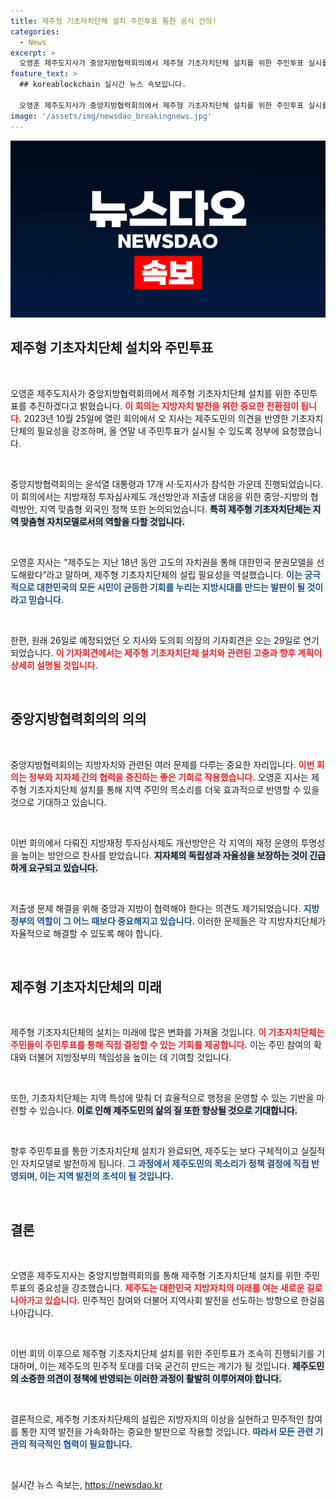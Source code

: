 ```yaml
---
title: 제주형 기초자치단체 설치 주민투표 통한 공식 건의!
categories:
  - News
excerpt: >
  오영훈 제주도지사가 중앙지방협력회의에서 제주형 기초자치단체 설치를 위한 주민투표 실시를 정부에 공식 건의했다. 이 회의는 윤석열 대통령과 17개 시·도지사가 참석한 가운데 진행되었으며, 제주도의 자치 모델과 지역 분권 강화의 필요성이 강조되었다.
feature_text: >
  ## koreablockchain 실시간 뉴스 속보입니다.

  오영훈 제주도지사가 중앙지방협력회의에서 제주형 기초자치단체 설치를 위한 주민투표 실시를 정부에 공식 건의했다. 이 회의는 윤석열 대통령과 17개 시·도지사가 참석한 가운데 진행되었으며, 제주도의 자치 모델과 지역 분권 강화의 필요성이 강조되었다.
image: '/assets/img/newsdao_breakingnews.jpg'
---
```


<p><img src="/assets/img/newsdao_breakingnews.jpg" alt="koreablockchain 속보" /></p>

<h2 data-ke-size="size26">제주형 기초자치단체 설치와 주민투표</h2>

<p data-ke-size="size16">&nbsp;</p>

<p>오영훈 제주도지사가 중앙지방협력회의에서 제주형 기초자치단체 설치를 위한 주민투표를 추진하겠다고 밝혔습니다. <b><span style="color: #ee2323;">이 회의는 지방자치 발전을 위한 중요한 전환점이 됩니다.</span></b> 2023년 10월 25일에 열린 회의에서 오 지사는 제주도민의 의견을 반영한 기초자치단체의 필요성을 강조하며, 올 연말 내 주민투표가 실시될 수 있도록 정부에 요청했습니다.</p>

<p data-ke-size="size16">&nbsp;</p>

<p>중앙지방협력회의는 윤석열 대통령과 17개 시·도지사가 참석한 가운데 진행되었습니다. 이 회의에서는 지방재정 투자심사제도 개선방안과 저출생 대응을 위한 중앙-지방의 협력방안, 지역 맞춤형 외국인 정책 또한 논의되었습니다. <b><span style="background-color: #21538527;">특히 제주형 기초자치단체는 지역 맞춤형 자치모델로서의 역할을 다할 것입니다.</span></b> </p>

<p data-ke-size="size16">&nbsp;</p>

<p>오영훈 지사는 "제주도는 지난 18년 동안 고도의 자치권을 통해 대한민국 분권모델을 선도해왔다”라고 말하며, 제주형 기초자치단체의 설립 필요성을 역설했습니다. <b><span style="color: #1a5490;">이는 궁극적으로 대한민국의 모든 시민이 균등한 기회를 누리는 지방시대를 만드는 발판이 될 것이라고 믿습니다.</span></b></p>

<p data-ke-size="size16">&nbsp;</p>

<p>한편, 원래 26일로 예정되었던 오 지사와 도의회 의장의 기자회견은 오는 29일로 연기되었습니다. <b><span style="color: #ee2323;">이 기자회견에서는 제주형 기초자치단체 설치와 관련된 고충과 향후 계획이 상세히 설명될 것입니다.</span></b></p>

<p data-ke-size="size16">&nbsp;</p>

<h2 data-ke-size="size26">중앙지방협력회의의 의의</h2>

<p data-ke-size="size16">&nbsp;</p>

<p>중앙지방협력회의는 지방자치와 관련된 여러 문제를 다루는 중요한 자리입니다. <b><span style="color: #ee2323;">이번 회의는 정부와 지자체 간의 협력을 증진하는 좋은 기회로 작용했습니다.</span></b> 오영훈 지사는 제주형 기초자치단체 설치를 통해 지역 주민의 목소리를 더욱 효과적으로 반영할 수 있을 것으로 기대하고 있습니다.</p>

<p data-ke-size="size16">&nbsp;</p>

<p>이번 회의에서 다뤄진 지방재정 투자심사제도 개선방안은 각 지역의 재정 운영의 투명성을 높이는 방안으로 찬사를 받았습니다. <b><span style="background-color: #21538527;">지자체의 독립성과 자율성을 보장하는 것이 긴급하게 요구되고 있습니다.</span></b> </p>

<p data-ke-size="size16">&nbsp;</p>

<p>저출생 문제 해결을 위해 중앙과 지방이 협력해야 한다는 의견도 제기되었습니다. <b><span style="color: #1a5490;">지방 정부의 역할이 그 어느 때보다 중요해지고 있습니다.</span></b> 이러한 문제들은 각 지방자치단체가 자율적으로 해결할 수 있도록 해야 합니다.</p>

<p data-ke-size="size16">&nbsp;</p>

<h2 data-ke-size="size26">제주형 기초자치단체의 미래</h2>

<p data-ke-size="size16">&nbsp;</p>

<p>제주형 기초자치단체의 설치는 미래에 많은 변화를 가져올 것입니다. <b><span style="color: #ee2323;">이 기초자치단체는 주민들이 주민투표를 통해 직접 결정할 수 있는 기회를 제공합니다.</span></b> 이는 주민 참여의 확대와 더불어 지방정부의 책임성을 높이는 데 기여할 것입니다.</p>

<p data-ke-size="size16">&nbsp;</p>

<p>또한, 기초자치단체는 지역 특성에 맞춰 더 효율적으로 행정을 운영할 수 있는 기반을 마련할 수 있습니다. <b><span style="background-color: #21538527;">이로 인해 제주도민의 삶의 질 또한 향상될 것으로 기대합니다.</span></b></p>

<p data-ke-size="size16">&nbsp;</p>

<p>향후 주민투표를 통한 기초자치단체 설치가 완료되면, 제주도는 보다 구체적이고 실질적인 자치모델로 발전하게 됩니다. <b><span style="color: #1a5490;">그 과정에서 제주도민의 목소리가 정책 결정에 직접 반영되며, 이는 지역 발전의 초석이 될 것입니다.</span></b> </p>

<p data-ke-size="size16">&nbsp;</p>

<h2 data-ke-size="size26">결론</h2>

<p data-ke-size="size16">&nbsp;</p>

<p>오영훈 제주도지사는 중앙지방협력회의를 통해 제주형 기초자치단체 설치를 위한 주민투표의 중요성을 강조했습니다. <b><span style="color: #ee2323;">제주도는 대한민국 지방자치의 미래를 여는 새로운 길로 나아가고 있습니다.</span></b> 민주적인 참여와 더불어 지역사회 발전을 선도하는 방향으로 한걸음 나아갑니다.</p>

<p data-ke-size="size16">&nbsp;</p>

<p>이번 회의 이후으로 제주형 기초자치단체 설치를 위한 주민투표가 조속히 진행되기를 기대하며, 이는 제주도의 민주적 토대를 더욱 굳건히 만드는 계기가 될 것입니다. <b><span style="background-color: #21538527;">제주도민의 소중한 의견이 정책에 반영되는 이러한 과정이 활발히 이루어져야 합니다.</span></b></p>

<p data-ke-size="size16">&nbsp;</p>

<p>결론적으로, 제주형 기초자치단체의 설립은 지방자치의 이상을 실현하고 민주적인 참여를 통한 지역 발전을 가속화하는 중요한 발판으로 작용할 것입니다. <b><span style="color: #1a5490;">따라서 모든 관련 기관의 적극적인 협력이 필요합니다.</span></b> </p>

<p data-ke-size="size16">&nbsp;</p>
실시간 뉴스 속보는, <a href="https://newsdao.kr" rel="dofollow">https://newsdao.kr</a>


